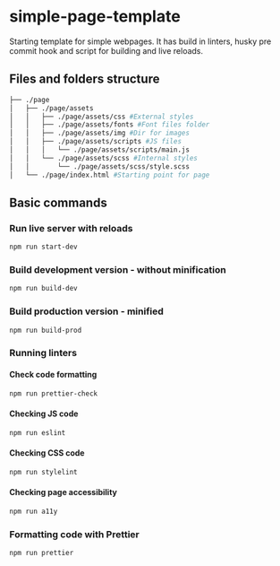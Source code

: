 # simple-page-template

Starting template for simple webpages.
It has build in linters, husky pre commit hook and script for building and live reloads.

## Files and folders structure

```bash
├── ./page
│   ├── ./page/assets
│   │   ├── ./page/assets/css #External styles
│   │   ├── ./page/assets/fonts #Font files folder
│   │   ├── ./page/assets/img #Dir for images
│   │   ├── ./page/assets/scripts #JS files
│   │   │   └── ./page/assets/scripts/main.js
│   │   └── ./page/assets/scss #Internal styles
│   │       └── ./page/assets/scss/style.scss
│   └── ./page/index.html #Starting point for page
```

## Basic commands

### Run live server with reloads

```bash
npm run start-dev
```

### Build development version - without minification

```bash
npm run build-dev
```

### Build production version - minified

```bash
npm run build-prod
```

### Running linters

#### Check code formatting

```bash
npm run prettier-check
```

#### Checking JS code

```bash
npm run eslint
```

#### Checking CSS code

```bash
npm run stylelint
```

#### Checking page accessibility

```bash
npm run a11y
```

### Formatting code with Prettier

```bash
npm run prettier
```

